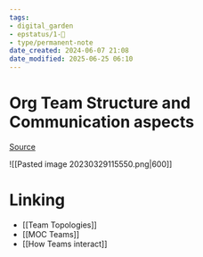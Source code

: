 ```yaml
---
tags: 
- digital_garden
- epstatus/1-🌱
- type/permanent-note
date_created: 2024-06-07 21:08
date_modified: 2025-06-25 06:10
---
```

# Org Team Structure and Communication aspects

[Source](https://www.linkedin.com/posts/est%C3%A8ve-pannetier-he-him-his-3a883217_consciousleadership-organisationaldevelopment-activity-7046067051802599424-iLJn?utm_source=share&utm_medium=member_desktop)

![[Pasted image 20230329115550.png|600]]

# Linking

+ [[Team Topologies]]
+ [[MOC Teams]]
+ [[How Teams interact]]

